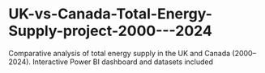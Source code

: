 # UK-vs-Canada-Total-Energy-Supply-project-2000---2024
Comparative analysis of total energy supply in the UK and Canada (2000–2024). Interactive Power BI dashboard and datasets included
